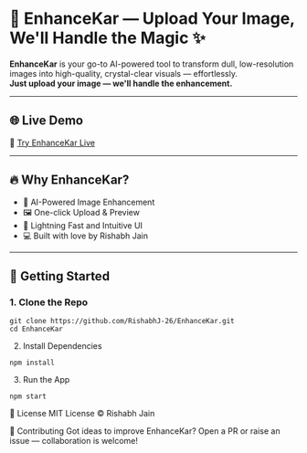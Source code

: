 # 🧠 EnhanceKar — Upload Your Image, We'll Handle the Magic ✨

**EnhanceKar** is your go-to AI-powered tool to transform dull, low-resolution images into high-quality, crystal-clear visuals — effortlessly.  
**Just upload your image — we'll handle the enhancement.**

---
## 🌐 Live Demo

🔗 [Try EnhanceKar Live](https://enhance-kar.vercel.app/)  

---

## 🔥 Why EnhanceKar?

- 🤖 AI-Powered Image Enhancement
- 🖼️ One-click Upload & Preview
- 🚀 Lightning Fast and Intuitive UI
- 💻 Built with love by Rishabh Jain

---

## 🚀 Getting Started

### 1. Clone the Repo
```
git clone https://github.com/RishabhJ-26/EnhanceKar.git
cd EnhanceKar
```

2. Install Dependencies
```
npm install
```

3. Run the App
```
npm start
```

📃 License
MIT License © Rishabh Jain

🤝 Contributing
Got ideas to improve EnhanceKar?
Open a PR or raise an issue — collaboration is welcome!
